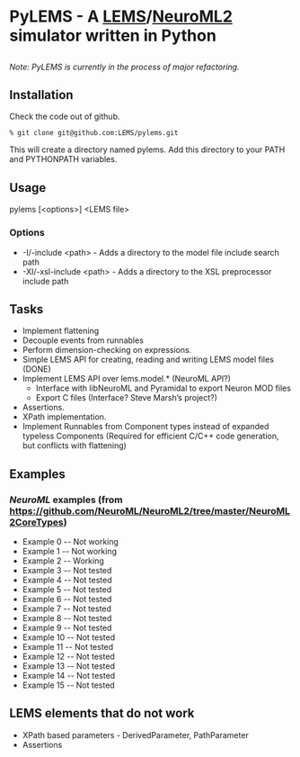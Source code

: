 # PyLEMS - A [LEMS](http://neuroml.org/lems/)/[NeuroML2](http://neuroml.org/neuroml2.php) simulator written in Python

##
*Note: PyLEMS is currently in the process of major refactoring.*

## Installation
Check the code out of github.

    % git clone git@github.com:LEMS/pylems.git

This will create a directory named pylems. Add this directory to your PATH and PYTHONPATH variables.

## Usage
pylems [\<options\>] \<LEMS file\>

### Options
- -I/-include \<path\> - Adds a directory to the model file include search path
- -XI/-xsl-include \<path\> - Adds a directory to the XSL preprocessor include path

## Tasks
- Implement flattening
- Decouple events from runnables
- Perform dimension-checking on expressions.
- Simple LEMS API for creating, reading and writing LEMS model files (DONE)
- Implement LEMS API over lems.model.* (NeuroML API?)
  - Interface with libNeuroML and Pyramidal to export Neuron MOD files
  - Export C files (Interface? Steve Marsh’s project?)
- Assertions.
- XPath implementation.
- Implement Runnables from Component types instead of expanded typeless Components (Required for efficient C/C++ code generation, but conflicts with flattening)



## Examples

### *NeuroML* examples (from https://github.com/NeuroML/NeuroML2/tree/master/NeuroML2CoreTypes)
- Example 0 -- Not working
- Example 1 -- Not working
- Example 2 -- Working
- Example 3 -- Not tested
- Example 4 -- Not tested
- Example 5 -- Not tested
- Example 6 -- Not tested
- Example 7 -- Not tested
- Example 8 -- Not tested
- Example 9 -- Not tested
- Example 10 -- Not tested
- Example 11 -- Not tested
- Example 12 -- Not tested
- Example 13 -- Not tested
- Example 14 -- Not tested
- Example 15 -- Not tested
      
## LEMS elements that do not work
- XPath based parameters - DerivedParameter, PathParameter
- Assertions
